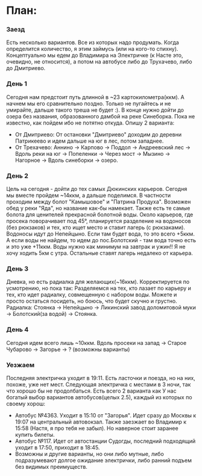 # План:


### Заезд
Есть несколько вариантов. Все из которых надо продумать. Когда определится количество, я этим займусь (или на кого-то спихну).
Концептуально мы едем до Владимира на Электричке (к Насте это, очевидно, не относится), а потом на автобусе либо до Трухачево, либо до Дмитриево.

### День 1
Сегодня нам предстоит путь длинной в ~23 картокилометра(ккм). А начнем мы его сравнительно поздно. Только не пугайтесь и не умирайте, дальше такого треша не будет :). В конце нужно дойти до озера без названия, образованного дамбой на реке Синеборка.
Пока не известно, как пойдем ибо не потятно откуда. Опишу 2 варианта:
- От Дмитриево: От остановки "Дмитриево" доходим до деревни Патрикеево и идем дальше на юг в лес, потом западнее. 
- От Трехачево: Аннино -> Карпово -> Поддол -> Андреевский лес -> Вдоль реки на юг -> Попеленки -> Через мост -> Мызино -> Нагорное -> Вдоль синеборки -> озеро.


### День 2
Цель на сегодня - дойти до тех самых Дюкинских карьеров. Сегодня мы вместе пройдем ~14ккм, а дальше поделимся. В частности проходим между болот "Камышовое" и "Патрина Продуха". Возможен обед у реки "Яда", но название как-бы намекает. Также есть те самые болота для ценителей прекрасной болотной воды.
Около карьеров, где просека поворачивает под 45°, планируется разделение на водоносов (без рюкзаков) и тех, кто ищет место и ставит лагерь (с рюкзаками).
Водоносы идут до Непейцыно. Если там будет вода, то это всего +5ккм.  А если воды не найдем, то идем до пос.Болотский - там вода точно есть и это уже +11ккм. Воды нужно как минимум на завтрак и ужин!! Я не хочу ходить 5км с утра.
Остальные ставят лагерь недалеко от карьера.


### День 3
Дневка, но есть радиалка для желающих(~16ккм). Корректируется по усмотрению, но пока так:
Разделяемся на тех, кто лазает по карьеру и тех, кто идет радиалку, совмещенную с набором воды. Можете и просто остаться посидеть, но боюсь, что будет скучно и грустно.
Радиалка: Стоянка -> Непейцыно -> Ликинский завод доломитовой муки -> Болотский(за водой) -> Стоянка.


### День 4
Сегодня идем всего лишь ~10ккм.
Вдоль просеки на запад -> Старое Чубарово -> Загорье -> ? (возможны варианты)

### Уезжаем
Последняя электричка уходит в 19:11. Есть ласточки и поезда, но на них, похоже, уже нет мест. Следующая электричка с местами в 3 ночи, так что хорошо бы не продолбаться. Есть всего 2 варианта как
У нас богатый выбор вариантов автобусов(целых 2.5), каждый из которых по своему хорош:
- Автобус №4363. Уходит в 15:10 от "Загорья". Идет сразу до Москвы к 19:07 на центральный автовокзал. Также заезжает во Владимир к 15:58 (Настя, я про тебя не забыл). Но наверное стоит заранее купить билеты.
- Автобус №117. Идет от автостанции Судогды, последний подходящий уходит в 17:50, приходит в 18:45. 
- Возможны и другие варианты, но они либо мутные, либо подразумевают долгое ожидание электрички, либо ранний подъем без видимых преимуществ.
